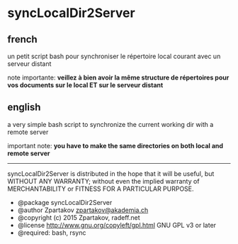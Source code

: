 # syncLocalDir2Server
## french

un petit script bash pour synchroniser le répertoire local courant avec un serveur distant

note importante: **veillez à bien avoir la même structure de répertoires pour vos documents sur le local ET sur le serveur distant**

## english

a very simple bash script to synchronize the current working dir with a remote server

important note: **you have to make the same directories on both local and remote server**

-------------
syncLocalDir2Server is distributed in the hope that it will be useful, but WITHOUT ANY WARRANTY; 
without even the implied warranty of MERCHANTABILITY or FITNESS FOR A PARTICULAR PURPOSE.

* @package syncLocalDir2Server
* @author Zpartakov <zpartakov@akademia.ch>
* @copyright (c) 2015 Zpartakov, radeff.net
* @license    http://www.gnu.org/copyleft/gpl.html GNU GPL v3 or later
* @required: bash, rsync
